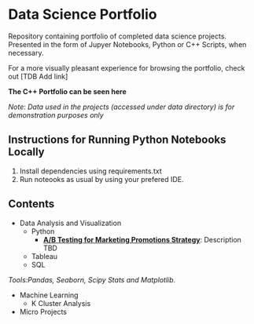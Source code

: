 # Data Science Portfolio
Repository containing portfolio of completed data science projects. Presented in the form of Jupyer Notebooks, Python or C++ Scripts, when necessary. 

For a more visually pleasant experience for browsing the portfolio, check out [TDB Add link]

**The C++ Portfolio can be seen here**

*Note: Data used in the projects (accessed under data directory) is for demonstration purposes only*

## Instructions for Running Python Notebooks Locally
1. Install dependencies using requirements.txt
2. Run noteooks as usual by using your prefered IDE.

## Contents
- Data Analysis and Visualization
  - Python
    - **[A/B Testing for Marketing Promotions Strategy](https://github.com/rbravez/portfolio/blob/main/projects/ABTesing.ipynb)**: Description TBD
  - Tableau
  - SQL
  
 *Tools:Pandas, Seaborn, Scipy Stats and Matplotlib.*
- Machine Learning
  - K Cluster Analysis
- Micro Projects 


